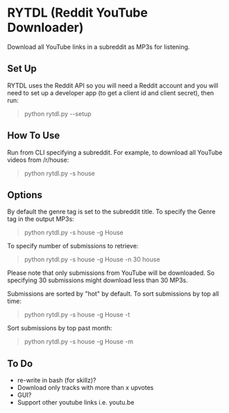 RYTDL (Reddit YouTube Downloader)
=================================

Download all YouTube links in a subreddit as MP3s for listening.

Set Up
------

RYTDL uses the Reddit API so you will need a Reddit account and you will need to set up a developer app (to get a client id and client secret), then run:
> python rytdl.py --setup


How To Use
----------
Run from CLI specifying a subreddit. For example, to download all YouTube videos from /r/house:
> python rytdl.py -s house


Options
-------

By default the genre tag is set to the subreddit title. 
To specify the Genre tag in the output MP3s:
> python rytdl.py -s house -g House

To specify number of submissions to retrieve:
> python rytdl.py -s house -g House -n 30 house

Please note that only submissions from YouTube will be downloaded. So specifying 30 submissions might download less than 30 MP3s.

Submissions are sorted by "hot" by default.
To sort submissions by top all time:
> python rytdl.py -s house -g House -t

Sort submissions by top past month:
> python rytdl.py -s house -g House -m


To Do
-----
- re-write in bash (for skillz)?
- Download only tracks with more than x upvotes
- GUI?
- Support other youtube links i.e. youtu.be
